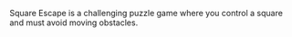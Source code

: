 Square Escape is a challenging puzzle game where you control a square and must avoid moving obstacles.
